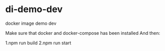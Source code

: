 # di-demo-dev
docker image demo dev

Make sure that docker and docker-compose has been installed
And then:

1.npm run build
2.npm run start
